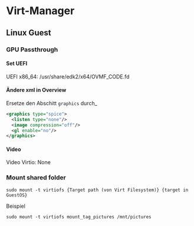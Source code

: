 # Virt-Manager

## Linux Guest

### GPU Passthrough

#### Set UEFI
UEFI x86_64: /usr/share/edk2/x64/OVMF_CODE.fd

#### Ändere xml in Overview

Ersetze den Abschitt `graphics` durch_

````xml
<graphics type="spice">
  <listen type="none"/>
  <image compression="off"/>
  <gl enable="no"/>
</graphics>
````
#### Video

Video Virtio: None

### Mount shared folder
````
sudo mount -t virtiofs {Target path (von Virt Filesystem)} {target in GuestOS}
````
Beispiel
````
sudo mount -t virtiofs mount_tag_pictures /mnt/pictures
````
